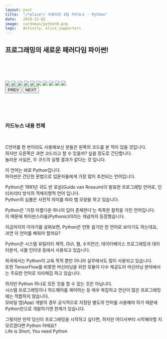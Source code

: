 ```yaml
---
layout: post
title:  "/*elice*/ 서포터즈 2팀 카드뉴스 - Python"
date:   2018-12-02
image:  cardnews/python0.png
tags:   Activity, elice_supporters
---
```


## 프로그래밍의 새로운 패러다임 파이썬!

<br>
<br>
<br>
<br>

<html>
<head>
  <meta charset="UTF-8">
  <meta name="viewport" 
  content="width=device-width, initial-scale=1.0">
  <link href="cardnews/styles.css" rel="stylesheet">
</head>
<body>
  <div class="container">
    <div class="album">
      <div class="images">
        <img src="images/cardnews/python0.png">
        <img src="images/cardnews/python1.png">
        <img src="images/cardnews/python2.png">
        <img src="images/cardnews/python3.png">
        <img src="images/cardnews/python4.png">
        <img src="images/cardnews/python5.png">
        <img src="images/cardnews/python6.png">
        <img src="images/cardnews/python7.png">
        <img src="images/cardnews/python8.png">
        <img src="images/cardnews/python9.png">
      </div>
    </div>
    <button class="prev">PREV</button>
    <button class="next">NEXT</button>  
  </div>
  <script src="cardnews/script_9.js">
  </script>
</body>
</html>

<br>
<br>
<br>
<br>

### 카드뉴스 내용 전체

<br>

C언어를 한 번이라도 사용해보신 분들은 왼쪽의 코드를 본 적이 있을 것입니다.  
하지만 오른쪽은 과연 코드라고 할 수 있을까? 싶을 정도로 간단합니다.  
놀라운 사실은, 두 코드의 실행 결과가 같다는 것 입니다.  

이 언어는 바로 Python입니다.  
파이썬은 간단한 문법으로 입문자들에게 가장 많이 추천되는 언어입니다.  

Python은 1991년 귀도 반 로섬(Guido van Rossum)이 발표한 프로그래밍 언어로, 인터프리터 방식의 객체지향적 언어 입니다.  
Python의 심볼은 사전적 의미를 따라 뱀 모양을 하고 있습니다.  

Python은 '가장 아름다운 하나의 답이 존재한다'는 독특한 철학을 가진 언어입니다.  
이 때문에 파이썬스러움(Pythonic)이라는 개념까지 등장했습니다.  

지금까지의 이야기를 살펴보면, Python은 언뜻 쉽기만 한 언어로 보이기도 하는데요, 과연 이 언어를 배워야 할까요?  

Python은 시스템 유틸리티 제작, GUI, 웹, 수치연산, 데이터베이스 프로그래밍과 데이터분석, 사물 인터넷 등에서 사용되고 있습니다.  

외국에서는 Python이 교육 목적 뿐만 아니라 실무에서도 많이 사용되고 있습니다.  
또한 TensorFlow를 비롯한 머신러닝을 위한 모듈이 다수 제공도어 머신러닝 분야에서는 주요한 언어로 자리매김 하고 있습니다.  

하지만 Python 하나로 모든 것을 할 수 있는 것은 아닙니다.  
시스템 프로그래밍이나 하드웨어를 제어하는 등 매우 복잡하고 연산이 많은 프로그래밍에는 적합하지 않습니다.  
모바일 앱(App) 개발의 경우 공식적으로 지정된 별도의 언어를 사용해야 하기 때문에 Python만으로 개발하기엔 한계가 있습니다.  

그렇지만 만약 당신이 프로그래밍을 시작하고 싶다면, 하지만 어디서부터 시작해야할 지 모르겠다면 Python 어때요?  
Life is Short, You need Python